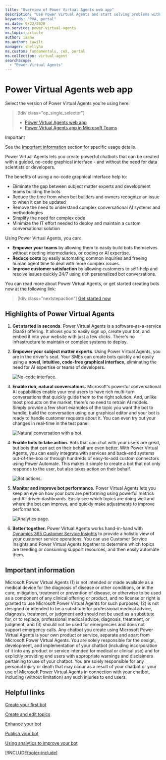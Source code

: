 ```yaml
---
title: "Overview of Power Virtual Agents web app"
description: "Use Power Virtual Agents and start solving problems with its AI-driven natural language processing - without needing to know or deploy any code."
keywords: "PVA, portal"
ms.date: 9/22/2020
ms.service: power-virtual-agents
ms.topic: article
author: iaanw
ms.author: iawilt
manager: shellyha
ms.custom: fundamentals, ceX, portal
ms.collection: virtual-agent
searchScope:
  - "Power Virtual Agents"
---
```





# Power Virtual Agents web app



Select the version of Power Virtual Agents you're using here:

> [!div class="op_single_selector"]
> - [Power Virtual Agents web app](fundamentals-what-is-power-virtual-agents-portal.md)
> - [Power Virtual Agents app in Microsoft Teams](teams/fundamentals-what-is-power-virtual-agents-teams.md)

>[!IMPORTANT]
>See the [Important information](#important-information) section for specific usage details.

Power Virtual Agents lets you create powerful chatbots that can be created with a guided, no-code graphical interface - and without the need for data scientists or developers. 

The benefits of using a no-code graphical interface help to:

- Eliminate the gap between subject matter experts and development teams building the bots
- Reduce the time from when bot builders and owners recognize an issue to when it can be updated
- Remove the need to understand complex conversational AI systems and methodologies
- Simplify the need for complex code
- Minimize the IT effort needed to deploy and maintain a custom conversational solution


Using Power Virtual Agents, you can: 
- **Empower your teams** by allowing them to easily build bots themselves without needing intermediaries, or coding or AI expertise.
- **Reduce costs** by easily automating common inquiries and freeing human agent time to deal with more complex issues.
- **Improve customer satisfaction** by allowing customers to self-help and resolve issues quickly 24/7 using rich personalized bot conversations. 

You can read more about Power Virtual Agents, or get started creating bots now at the following link:

> [!div class="nextstepaction"]
> [Get started now](https://aka.ms/trypva)


## Highlights of Power Virtual Agents

1. **Get started in seconds**. Power Virtual Agents is a software-as-a-service (SaaS) offering. It allows you to easily sign up, create your bot, and embed it into your website with just a few clicks. There's no infrastructure to maintain or complex systems to deploy. 

2. **Empower your subject matter experts**. Using Power Virtual Agents, you are in the driver's seat. Your SMEs can create bots quickly and easily using a **novel, intuitive, code-free graphical interface**, eliminating the need for AI expertise or teams of developers.

    ![No-code interface.](media/overview-no-code.png)

3. **Enable rich, natural conversations.** Microsoft's powerful conversational AI capabilities enable your end users to have rich multi-turn conversations that quickly guide them to the right solution. And, unlike most products on the market, there's no need to retrain AI models. Simply provide a few short examples of the topic you want the bot to handle, build the conversation using our graphical editor and your bot is ready to handle customer requests about it. You can even try out your changes in real-time in the test pane!

   ![Natural conversation with a bot.](media/overview-conversation.png)
 
4. **Enable bots to take action.** Bots that can chat with your users are great, but bots that can act on their behalf are even better. With Power Virtual Agents, you can easily integrate with services and back-end systems out-of-the-box or through hundreds of easy-to-add custom connectors using Power Automate. This makes it simple to create a bot that not only responds to the user, but also takes action on their behalf.
 
    ![Bot actions.](media/overview-actions.png)

5. **Monitor and improve bot performance.** Power Virtual Agents lets you keep an eye on how your bots are performing using powerful metrics and AI-driven dashboards. Easily see which topics are doing well and where the bot can improve, and quickly make adjustments to improve performance.  

    ![Analytics page.](media/overview-analytics.png)

6. **Better together.** Power Virtual Agents works hand-in-hand with [Dynamics 365 Customer Service Insights](https://dynamics.microsoft.com/ai/customer-service-insights) to provide a holistic view of your customer service operations. You can use Customer Service Insights and Power Virtual Agents together to determine which topics are trending or consuming support resources, and then easily automate them.



## Important information
<!-- CELA required disclosure, do not modify -->
Microsoft Power Virtual Agents (1) is not intended or made available as a medical device for the diagnosis of disease or other conditions, or in the cure, mitigation, treatment or prevention of disease, or otherwise to be used as a component of any clinical offering or product, and no license or right is granted to use Microsoft Power Virtual Agents for such purposes, (2) is not designed or intended to be a substitute for professional medical advice, diagnosis, treatment, or judgment and should not be used as a substitute for, or to replace, professional medical advice, diagnosis, treatment, or judgment, and (3) should not be used for emergencies and does not support emergency calls. Any chatbot you create using Microsoft Power Virtual Agents is your own product or service, separate and apart from Microsoft Power Virtual Agents. You are solely responsible for the design, development, and implementation of your chatbot (including incorporation of it into any product or service intended for medical or clinical use) and for explicitly providing end users with appropriate warnings and disclaimers pertaining to use of your chatbot. You are solely responsible for any personal injury or death that may occur as a result of your chatbot or your use of Microsoft Power Virtual Agents in connection with your chatbot, including (without limitation) any such injuries to end users.


## Helpful links

[Create your first bot](authoring-first-bot.md)

[Create and edit topics](authoring-create-edit-topics.md)

[Enhance your bot](advanced-fundamentals.md)

[Publish your bot](publication-fundamentals-publish-channels.md)

[Using analytics to improve your bot](analytics-overview.md)



[!INCLUDE[footer-include](includes/footer-banner.md)]